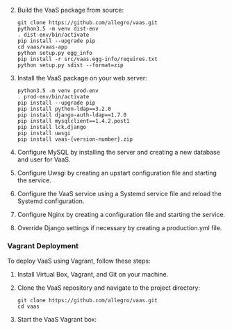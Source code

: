 
2. Build the VaaS package from source:
   ```
   git clone https://github.com/allegro/vaas.git
   python3.5 -m venv dist-env
   . dist-env/bin/activate
   pip install --upgrade pip
   cd vaas/vaas-app
   python setup.py egg_info
   pip install -r src/vaas.egg-info/requires.txt
   python setup.py sdist --format=zip
   ```

3. Install the VaaS package on your web server:
   ```
   python3.5 -m venv prod-env
   . prod-env/bin/activate
   pip install --upgrade pip
   pip install python-ldap==3.2.0
   pip install django-auth-ldap==1.7.0
   pip install mysqlclient==1.4.2.post1
   pip install lck.django
   pip install uwsgi
   pip install vaas-{version-number}.zip
   ```

4. Configure MySQL by installing the server and creating a new database and user for VaaS.

5. Configure Uwsgi by creating an upstart configuration file and starting the service.

6. Configure the VaaS service using a Systemd service file and reload the Systemd configuration.

7. Configure Nginx by creating a configuration file and starting the service.

8. Override Django settings if necessary by creating a production.yml file.

### Vagrant Deployment

To deploy VaaS using Vagrant, follow these steps:

1. Install Virtual Box, Vagrant, and Git on your machine.

2. Clone the VaaS repository and navigate to the project directory:
   ```
   git clone https://github.com/allegro/vaas.git
   cd vaas
   ```

3. Start the VaaS Vagrant box:
